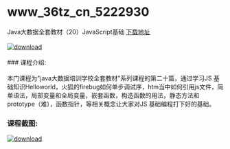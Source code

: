 # www_36tz_cn_5222930
Java大数据全套教材（20）JavaScript基础
[下载地址](http://www.36tz.cn/article/5222930 "下载地址")
<br/></br>[![download](http://36tz.cn/muke_img/2022_02_1-34.png "下载地址")](http://www.36tz.cn/article/5222930 "下载地址")
<br/></br>### 课程介绍:<br/></br>本门课程为"java大数据培训学校全套教材"系列课程的第二十篇，通过学习JS 基础知识Helloworld，火狐的firebug如何单步调试序，htm当中如何引用js文件，简单语法，局部变量和全局变量，嵌套函数，构造函数的用法，静态方法和prototype（难），函数指针，等相关概念让大家对JS 基础编程打下好的基础。

### 课程截图:
[![download](http://36tz.cn/muke_img/2022_02_2-63.png "下载地址")](http://www.36tz.cn/article/5222930 "下载地址")
